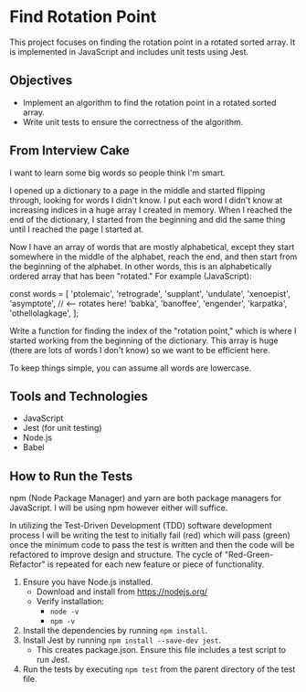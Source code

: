 # Find Rotation Point

This project focuses on finding the rotation point in a rotated sorted array. It is implemented in JavaScript and includes unit tests using Jest.

## Objectives
- Implement an algorithm to find the rotation point in a rotated sorted array.
- Write unit tests to ensure the correctness of the algorithm.

## From Interview Cake
I want to learn some big words so people think I'm smart.

I opened up a dictionary to a page in the middle and started flipping through, looking for words I didn't know. I put each word I didn't know at increasing indices in a huge array I created in memory. When I reached the end of the dictionary, I started from the beginning and did the same thing until I reached the page I started at.

Now I have an array of words that are mostly alphabetical, except they start somewhere in the middle of the alphabet, reach the end, and then start from the beginning of the alphabet. In other words, this is an alphabetically ordered array that has been "rotated." For example (JavaScript):

  const words = [
  'ptolemaic',
  'retrograde',
  'supplant',
  'undulate',
  'xenoepist',
  'asymptote',  // <-- rotates here!
  'babka',
  'banoffee',
  'engender',
  'karpatka',
  'othellolagkage',
];

Write a function for finding the index of the "rotation point," which is where I started working from the beginning of the dictionary. This array is huge (there are lots of words I don't know) so we want to be efficient here.

To keep things simple, you can assume all words are lowercase.

## Tools and Technologies
- JavaScript
- Jest (for unit testing)
- Node.js
- Babel

## How to Run the Tests
npm (Node Package Manager) and yarn are both package managers for JavaScript. I will be using npm however either will suffice.

In utilizing the Test-Driven Development (TDD) software development process I will be writing the test to initially fail (red) which will pass (green) once the minimum code to pass the test is written and then the code will be refactored to improve design and structure. The cycle of "Red-Green-Refactor" is repeated for each new feature or piece of functionality.

1. Ensure you have Node.js installed.
   - Download and install from https://nodejs.org/
   - Verify installation:
     - `node -v`
     - `npm -v`
2. Install the dependencies by running `npm install`.
3. Install Jest by running `npm install --save-dev jest`.
   - This creates package.json. Ensure this file includes a test script to run Jest.
4. Run the tests by executing `npm test` from the parent directory of the test file.
